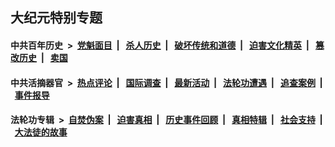 ## 大纪元特别专题

#### 中共百年历史 &nbsp;>&nbsp; [党魁面目](indexes/nf1176107/README.md?10070430) &nbsp;| &nbsp; [杀人历史](indexes/nf1176106/README.md?10070430) &nbsp;| &nbsp; [破坏传统和道德](indexes/nf1176106/README.md?10070430) &nbsp;| &nbsp; [迫害文化精英](indexes/nf1176111/README.md?10070430) &nbsp;| &nbsp; [篡改历史](indexes/nf1176115/README.md?10070430) &nbsp;| &nbsp; [卖国](indexes/nf1176117/README.md?10070430) 

#### 中共活摘器官 &nbsp;>&nbsp; [热点评论](indexes/nf5879/README.md?10070430) &nbsp;| &nbsp; [国际调查](indexes/nf5947/README.md?10070430) &nbsp;| &nbsp; [最新活动](indexes/nf5883/README.md?10070430) &nbsp;| &nbsp; [法轮功遭遇](indexes/nf5881/README.md?10070430) &nbsp;| &nbsp; [追查案例](indexes/nf5880/README.md?10070430) &nbsp;| &nbsp; [事件报导](indexes/nf5877/README.md?10070430) 

#### 法轮功专辑 &nbsp;>&nbsp; [自焚伪案](indexes/nf5562/README.md?10070430) &nbsp;| &nbsp; [迫害真相](indexes/nf4379/README.md?10070430) &nbsp;| &nbsp; [历史事件回顾](indexes/nf5793/README.md?10070430) &nbsp;| &nbsp; [真相特辑](indexes/nf4389/README.md?10070430) &nbsp;| &nbsp; [社会支持](indexes/nf4386/README.md?10070430) &nbsp;| &nbsp; [大法徒的故事](indexes/nf1147481/README.md?10070430) 
